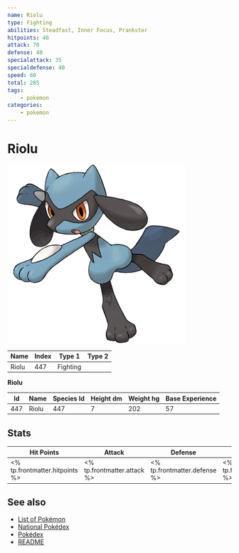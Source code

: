 ```yaml
---
name: Riolu
type: Fighting
abilities: Steadfast, Inner Focus, Prankster
hitpoints: 40
attack: 70
defense: 40
specialattack: 35
specialdefense: 40
speed: 60
total: 285
tags:
    - pokemon
categories:
    - pokemon
---
```


# Riolu


![Riolu](images/447.png)

| **Name** | **Index** | **Type 1** | **Type 2** |
|----|----|----|----|
| Riolu | 447 | Fighting  |  |

**Riolu** 




| **Id** | **Name** | **Species Id** | **Height dm** | **Weight hg** | **Base Experience** |
|--------|----------|----------------|------------|------------|---------------------|
| 447 | Riolu | 447 | 7 | 202 | 57 |



## Stats

| **Hit Points** | **Attack** | **Defense** | **Special Attack** | **Special Defense** | **Speed** | **Total** |
|----------------|------------|-------------|--------------------|---------------------|-----------|-----------|
| <% tp.frontmatter.hitpoints %> | <% tp.frontmatter.attack %> | <% tp.frontmatter.defense %> | <% tp.frontmatter.specialattack %> | <% tp.frontmatter.specialdefense %> | <% tp.frontmatter.speed %> | <% tp.frontmatter.total %> |

## See also

- [List of Pokémon](../pokemon.md)
- [National Pokédex](../national_pokedex.md)
- [Pokédex](../pokedex.md)
- [README](../README.md)
